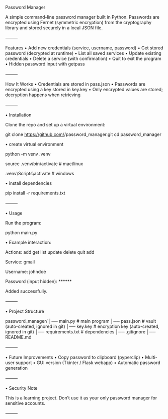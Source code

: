 Password Manager 

A simple command-line password manager built in Python.
Passwords are encrypted using Fernet (symmetric encryption) from the cryptography library and stored securely in a local JSON file.

⸻

 Features
	•	Add new credentials (service, username, password)
	•	Get stored password (decrypted at runtime)
	•	List all saved services
	•	Update existing credentials
	•	Delete a service (with confirmation)
	•	Quit to exit the program
	•	Hidden password input with getpass

⸻

 How It Works
	•	Credentials are stored in pass.json
	•	Passwords are encrypted using a key stored in key.key
	•	Only encrypted values are stored; decryption happens when retrieving

⸻

 • Installation

Clone the repo and set up a virtual environment:

git clone https://github.com/<your-username>/password_manager.git
cd password_manager

 • create virtual environment
 
python -m venv .venv

source .venv/bin/activate   # mac/linux

.venv\Scripts\activate      # windows

 • install dependencies
 
pip install -r requirements.txt


⸻

 • Usage

Run the program:

python main.py

 • Example interaction:

Actions: add get list update delete quit
add

Service: gmail

Username: johndoe

Password (input hidden): ******

Added successfully.


⸻

 • Project Structure

password_manager/
│── main.py          # main program
│── pass.json        # vault (auto-created, ignored in git)
│── key.key          # encryption key (auto-created, ignored in git)
│── requirements.txt # dependencies
│── .gitignore
│── README.md


⸻

 • Future Improvements
	•	Copy password to clipboard (pyperclip)
	•	Multi-user support
	•	GUI version (Tkinter / Flask webapp)
	•	Automatic password generation

⸻

 • Security Note

This is a learning project. Don’t use it as your only password manager for sensitive accounts.

⸻
